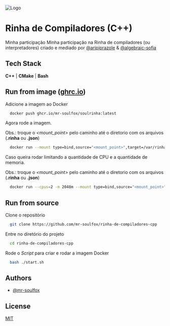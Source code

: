 
![Logo](https://raw.githubusercontent.com/mr-soulfox/rinha-de-compiler/main/img/banner.png)


# Rinha de Compiladores (C++)

Minha participação Minha participação na Rinha de compiladores (ou interpretadores) criado e mediado  por [@aripiprazole](https://github.com/aripiprazole) & [@algebraic-sofia](https://github.com/algebraic-sofia)


## Tech Stack

**C++** | **CMake** | **Bash**
## Run from image ([ghrc.io](https://ghrc.io))

Adicione a imagem ao Docker

```bash
  docker push ghcr.io/mr-soulfox/soulrinha:latest
```

Agora rode a imagem.

Obs.: troque o _<mount_point>_ pelo caminho até o diretorio com os arquivos (**.rinha** ou **.json**) 

```bash
  docker run --mount type=bind,source="<mount_point>",target=/var/rinha -d --name soulrinha-compiler rinha/soulrinha:latest
```

Caso queira rodar limitando a quantidade de CPU e a quantidade de  memoria. 

Obs.: troque o _<mount_point>_ pelo caminho até o diretorio com os arquivos (**.rinha** ou **.json**) 

```bash
  docker run --cpus=2 -m 2048m --mount type=bind,source="<mount_point>",target=/var/rinha -d --name soulrinha-compiler rinha/soulrinha:latest
```
    
## Run from source

Clone o repositório

```bash
  git clone https://github.com/mr-soulfox/rinha-de-compiladores-cpp
```

Entre no diretório do projeto 

```bash
  cd rinha-de-compiladores-cpp
```

Rode o _Script_ para criar e rodar a imagem Docker

```bash
  bash ./start.sh
```


## Authors

- [@mr-soulfox](https://www.github.com/mr-soulfox)


## License

[MIT](https://choosealicense.com/licenses/mit/)

